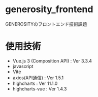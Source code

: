 # generosity_frontend

GENEROSITYのフロントエンド技術課題

# 使用技術
- Vue.js 3 (Composition API) : Ver 3.3.4
- javascript
- Vite
- axios(API通信) : Ver 1.5.1
- highcharts : Ver 11.1.0
- highcharts-vue : Ver 1.4.3

